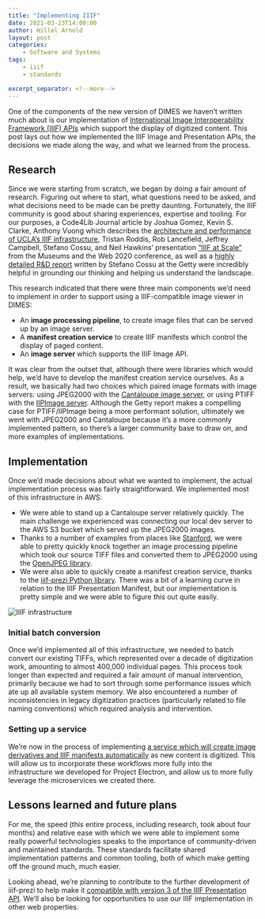 ```yaml
---
title: "Implementing IIIF"
date: 2021-03-23T14:00:00
author: Hillel Arnold
layout: post
categories:
    - Software and Systems
tags:
    - iiif
    - standards

excerpt_separator: <!--more-->
---
```


One of the components of the new version of DIMES we haven’t written much about is our implementation of [International Image Interoperability Framework (IIIF) APIs](https://iiif.io/) which support the display of digitized content. This post lays out how we implemented the IIIF Image and Presentation APIs, the decisions we made along the way, and what we learned from the process.

<!--more-->
## Research
Since we were starting from scratch, we began by doing a fair amount of research. Figuring out where to start, what questions need to be asked, and what decisions need to be made can be pretty daunting. Fortunately, the IIIF community is good about sharing experiences, expertise and tooling. For our purposes, a Code4Lib Journal article by Joshua Gomez, Kevin S. Clarke, Anthony Vuong which describes the [architecture and performance of UCLA’s IIIF infrastructure](https://journal.code4lib.org/articles/15217), Tristan Roddis, Rob Lancefield, Jeffrey Campbell, Stefano Cossu, and Neil Hawkins’ presentation [“IIIF at Scale”](https://mw20.museweb.net/paper/iiif-at-scale/) from the Museums and the Web 2020 conference, as well as a [highly detailed R&D report](https://drive.google.com/file/d/1pB2eqlSlC4Ua5ZrEEEdJTbofl0wdDApg/view?usp%3Dsharing) written by Stefano Cossu at the Getty were incredibly helpful in grounding our thinking and helping us understand the landscape.

This research indicated that there were three main components we’d need to implement in order to support using a IIIF-compatible image viewer in DIMES:
- An **image processing pipeline**, to create image files that can be served up by an image server.
- A **manifest creation service** to create IIIF manifests which control the display of paged content.
- An **image server** which supports the IIIF Image API.

It was clear from the outset that, although there were libraries which would help, we’d have to develop the manifest creation service ourselves. As a result, we basically had two choices which paired image formats with image servers: using JPEG2000 with the [Cantaloupe image server](https://cantaloupe-project.github.io/), or using PTIFF with the [IIPImage server](https://iipimage.sourceforge.io/documentation/server/). Although the Getty report makes a compelling case for PTIFF/IIPImage being a more performant solution, ultimately we went with JPEG2000 and Cantaloupe because it’s a more commonly implemented pattern, so there’s a larger community base to draw on, and more examples of implementations.

## Implementation
Once we’d made decisions about what we wanted to implement, the actual implementation process was fairly straightforward. We implemented most of this infrastructure in AWS:
- We were able to stand up a Cantaloupe server relatively quickly. The main challenge we experienced was connecting our local dev server to the AWS S3 bucket which served up the JPEG2000 images.
- Thanks to a number of examples from places like [Stanford](https://github.com/sul-dlss/assembly-image/blob/main/lib/assembly-image/image.rb), we were able to pretty quickly knock together an image processing pipeline which took our source TIFF files and converted them to JPEG2000 using the [OpenJPEG library](https://www.openjpeg.org/).
- We were also able to quickly create a manifest creation service, thanks to the [iiif-prezi Python library](https://github.com/iiif-prezi/iiif-prezi). There was a bit of a learning curve in relation to the IIIF Presentation Manifest, but our implementation is pretty simple and we were able to figure this out quite easily.

![IIIF infrastructure]({{site.baseurl}}/assets/img/2021/03/iiif_infrastructure.png)

### Initial batch conversion
Once we’d implemented all of this infrastructure, we needed to batch convert our existing TIFFs, which represented over a decade of digitization work, amounting to almost 400,000 individual pages. This process took longer than expected and required a fair amount of manual intervention, primarily because we had to sort through some performance issues which ate up all available system memory. We also encountered a number of inconsistencies in legacy digitization practices (particularly related to file naming conventions) which required analysis and intervention.

### Setting up a service
We’re now in the process of implementing [a service which will create image derivatives and IIIF manifests automatically](https://github.com/RockefellerArchiveCenter/iiif-pipeline) as new content is digitized. This will allow us to incorporate these workflows more fully into the infrastructure we developed for Project Electron, and allow us to more fully leverage the microservices we created there.

## Lessons learned and future plans
For me, the speed (this entire process, including research, took about four months) and relative ease with which we were able to implement some really powerful technologies speaks to the importance of community-driven and maintained standards. These standards facilitate shared implementation patterns and common tooling, both of which make getting off the ground much, much easier.

Looking ahead, we’re planning to contribute to the further development of iiif-prezi to help make it [compatible with version 3 of the IIIF Presentation API](https://github.com/iiif-prezi/iiif-prezi/issues/48). We’ll also be looking for opportunities to use our IIIF implementation in other web properties.

